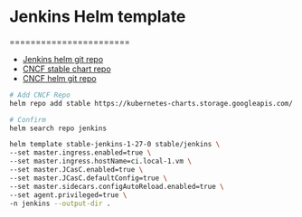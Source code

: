 # Jenkins Helm template
=======================
- [Jenkins helm git repo](https://github.com/helm/charts/tree/master/stable/jenkins)
- [CNCF stable chart repo](https://kubernetes-charts.storage.googleapis.com/)
- [CNCF helm git repo](https://github.com/helm/charts)

```bash
# Add CNCF Repo
helm repo add stable https://kubernetes-charts.storage.googleapis.com/

# Confirm 
helm search repo jenkins

helm template stable-jenkins-1-27-0 stable/jenkins \
--set master.ingress.enabled=true \
--set master.ingress.hostName=ci.local-1.vm \
--set master.JCasC.enabled=true \
--set master.JCasC.defaultConfig=true \
--set master.sidecars.configAutoReload.enabled=true \
--set agent.privileged=true \
-n jenkins --output-dir .
```